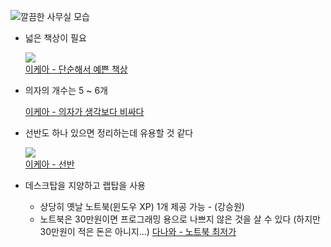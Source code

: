 ![깔끔한 사무실 모습](https://officesnapshots.com/wp-content/uploads/2016/01/instacart-office-design-10.jpg)

- 넓은 책상이 필요

  ![](http://www.ikea.com/kr/ko/images/products/linnmon-adils-teibeul__0395992_PE562262_S4.JPG)  
  [이케아 - 단순해서 예쁜 책상](http://www.ikea.com/kr/ko/catalog/products/S09932182/#/S89133600)

- 의자의 개수는 5 ~ 6개

  [이케아 - 의자가 생각보다 비싸다](http://www.ikea.com/kr/ko/catalog/categories/departments/workspaces/20652/)

- 선반도 하나 있으면 정리하는데 유용할 것 같다

  ![](http://www.ikea.com/kr/ko/images/products/kallax-seonban-yunis__0243969_PE383237_S4.JPG)  
  [이케아 - 선반](http://www.ikea.com/kr/ko/catalog/categories/departments/workspaces/11465/)

- 데스크탑을 지양하고 랩탑을 사용

  - 상당히 옛날 노트북(윈도우 XP) 1개 제공 가능 - (강승원)
  - 노트북은 30만원이면 프로그래밍 용으로 나쁘지 않은 것을 살 수 있다 (하지만 30만원이 적은 돈은 아니지...)
    [다나와 - 노트북 최저가](http://prod.danawa.com/list/?cate=1131348&15main_11_03)
